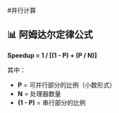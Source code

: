 #并行计算
## 📊 阿姆达尔定律公式

**Speedup = 1 / [(1 - P) + (P / N)]**

其中：
- **P** = 可并行部分的比例（小数形式）
- **N** = 处理器数量
- **(1 - P)** = 串行部分的比例